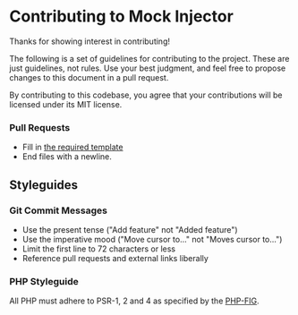 # Contributing to Mock Injector

Thanks for showing interest in contributing!

The following is a set of guidelines for contributing to the project. These are just guidelines, not rules. Use your best judgment, and feel free to propose changes to this document in a pull request.

By contributing to this codebase, you agree that your contributions will be licensed under its MIT license.

### Pull Requests

* Fill in [the required template](https://github.com/bigcommerce-labs/mock-injector/pull/new/master)
* End files with a newline.

## Styleguides

### Git Commit Messages

* Use the present tense ("Add feature" not "Added feature")
* Use the imperative mood ("Move cursor to..." not "Moves cursor to...")
* Limit the first line to 72 characters or less
* Reference pull requests and external links liberally

### PHP Styleguide

All PHP must adhere to PSR-1, 2 and 4 as specified by the [PHP-FIG](http://www.php-fig.org/psr/).
